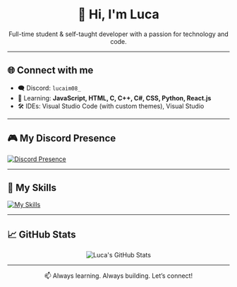 # <div align="center">👋 Hi, I'm Luca</div>

<p align="center">
  Full-time student & self-taught developer with a passion for technology and code.
</p>

---

## 🌐 Connect with me

- 🗨️ Discord: `lucaim08_`
- 🧠 Learning: **JavaScript, HTML, C, C++, C#, CSS, Python, React.js**
- 🛠️ IDEs: Visual Studio Code (with custom themes), Visual Studio

---

## 🎮 My Discord Presence

[![Discord Presence](https://lanyard.cnrad.dev/api/1186990133069758526)](https://discord.com/users/1186990133069758526)

---

## 🚀 My Skills

[![My Skills](https://skillicons.dev/icons?i=js,html,css,c,cpp,cs,arduino,discordjs,kali,mongodb,nodejs,opencv,py,react,robloxstudio,unreal,unity,visualstudio,vscode&perline=7)](https://skillicons.dev)

---

## 📈 GitHub Stats

<div align="center">
  <img src="https://github-readme-stats.vercel.app/api?username=LUCAIM08&theme=dark&show_icons=true" alt="Luca's GitHub Stats" />
</div>

---

<p align="center">
  📫 Always learning. Always building. Let’s connect!
</p>
